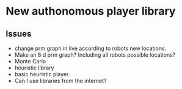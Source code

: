 # New authonomous player library

## Issues
* change prm graph in live according to robots new locations.
* Make an 8 d prm graph? Including all robots possible locations?
* Monte Carlo
* heuristic library
* basic heuristic player.
* Can I use libraries from the internet?
